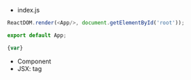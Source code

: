 
- index.js
```js
ReactDOM.render(<App/>, document.getElementById('root'));

export default App;

{var}
```
- Component
- JSX: tag


